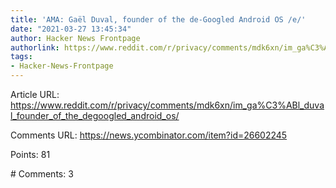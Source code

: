 ```yaml
---
title: 'AMA: Gaël Duval, founder of the de-Googled Android OS /e/'
date: "2021-03-27 13:45:34"
author: Hacker News Frontpage
authorlink: https://www.reddit.com/r/privacy/comments/mdk6xn/im_ga%C3%ABl_duval_founder_of_the_degoogled_android_os/
tags:
- Hacker-News-Frontpage
---
```


<p>Article URL: <a href="https://www.reddit.com/r/privacy/comments/mdk6xn/im_ga%C3%ABl_duval_founder_of_the_degoogled_android_os/">https://www.reddit.com/r/privacy/comments/mdk6xn/im_ga%C3%ABl_duval_founder_of_the_degoogled_android_os/</a></p>
<p>Comments URL: <a href="https://news.ycombinator.com/item?id=26602245">https://news.ycombinator.com/item?id=26602245</a></p>
<p>Points: 81</p>
<p># Comments: 3</p>
